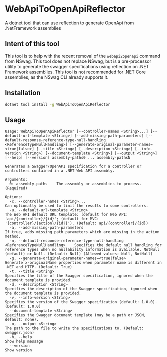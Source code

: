 # WebApiToOpenApiReflector
A dotnet tool that can use reflection to generate OpenApi from .NetFramework assemblies

## Intent of this tool
This tool is to help with the recent removal of the `webapi2openapi` command from NSwag.
This tool does not replace NSwag, but is a pre-processor utility to
generate the swagger specifications using reflection on .NET Framework assemblies.
This tool is not recommended for .NET Core assemblies, as the NSwag CLI already supports it.

## Installation
```bash
dotnet tool install -g WebApiToOpenApiReflector
```

## Usage
<!--- BEGIN_TOOL_DOCS --->
```
Usage: WebApiToOpenApiReflector [--controller-names <String>...] [--default-url-template <String>] [--add-missing-path-parameters] [--default-response-reference-type-null-handling <ReferenceTypeNullHandling>] [--generate-original-parameter-names=<true|false>] [--title <String>] [--description <String>] [--info-version <String>] [--document-template <String>] [--output <String>] [--help] [--version] assembly-paths0 ... assembly-pathsN

Generates a Swagger/OpenAPI specification for a controller or controllers contained in a .NET Web API assembly.

Arguments:
  0: assembly-paths    The assembly or assemblies to process. (Required)

Options:
  -c, --controller-names <String>...                                                 Can optionally be used to limit the results to some controllers.
  -u, --default-url-template <String>                                                The Web API default URL template: (default for Web API: 'api/{controller}/{id}'; (default for MVC: '{controller}/{action}/{id?}'). (Default: api/{controller}/{id})
  -a, --add-missing-path-parameters                                                  If true, adds missing path parameters which are missing in the action method.
  -n, --default-response-reference-type-null-handling <ReferenceTypeNullHandling>    Specifies the default null handling for reference types when no nullability information is available. NotNull (default) or Null. (Default: Null) (Allowed values: Null, NotNull)
  -g, --generate-original-parameter-names=<true|false>                               Generate x-originalName properties when parameter name is different in .NET and HTTP. (Default: True)
  -t, --title <String>                                                               Specifies the title of the Swagger specification, ignored when the document template is provided.
  -d, --description <String>                                                         Specifies the description of the Swagger specification, ignored when the document template is provided.
  -v, --info-version <String>                                                        Specifies the version of the Swagger specification (default: 1.0.0). (Default: 1.0.0)
  --document-template <String>                                                       Specifies the Swagger document template (may be a path or JSON, default: none).
  -o, --output <String>                                                              The path to the file to write the specifications to. (Default: swagger.json)
  -h, --help                                                                         Show help message
  --version                                                                          Show version
```
<!--- END_TOOL_DOCS --->
